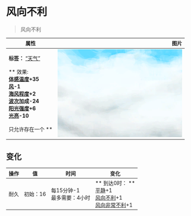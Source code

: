 # 风向不利  
> 风向不利  
  
  属性  |   图片   
 ----  |  ----:   
 **标签：**	[“天气”](tag_Weather.md)<br><br>** 效果: **<br>[体感温度](TemperaturePerceived.md)+35<br>[风](Wind.md)-1<br>[海风程度](SeaAgitation.md)+2<br>[波次](WaveCounter.md)加成-24<br>[阳光强度](SunStrength.md)+6<br>[光亮](Light.md)-10<br><br>** 只允许存在一个 **  |  ![](Sprite/WeatherCloudy_0.png)   
  
## 变化   
操作  |  值  |  时间  |  变化  
----  |  ----  |  ----  |  ----  
耐久  |  初始：16  |  每15分钟-1<br>最多需要：4小时  |  ** 到达0时： **<br>[平静](OpenSea_Calm.md)+1 <br>[风向不利](OpenSea_UnFavourable.md)+1 <br>[风向非常不利](OpenSea_VeryUnFavourable.md)+1   
